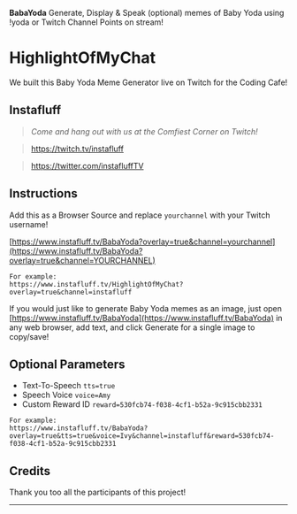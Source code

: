 **BabaYoda** Generate, Display & Speak (optional) memes of Baby Yoda using !yoda or Twitch Channel Points on stream!

# HighlightOfMyChat
We built this Baby Yoda Meme Generator live on Twitch for the Coding Cafe!

## Instafluff ##
> *Come and hang out with us at the Comfiest Corner on Twitch!*

> https://twitch.tv/instafluff

> https://twitter.com/instafluffTV

## Instructions ##

Add this as a Browser Source and replace `yourchannel` with your Twitch username!

[https://www.instafluff.tv/BabaYoda?overlay=true&channel=yourchannel](https://www.instafluff.tv/BabaYoda?overlay=true&channel=YOURCHANNEL)

```
For example:
https://www.instafluff.tv/HighlightOfMyChat?overlay=true&channel=instafluff
```

If you would just like to generate Baby Yoda memes as an image, just open [https://www.instafluff.tv/BabaYoda](https://www.instafluff.tv/BabaYoda) in any web browser, add text, and click Generate for a single image to copy/save!

## Optional Parameters ##

- Text-To-Speech `tts=true`
- Speech Voice `voice=Amy`
- Custom Reward ID `reward=530fcb74-f038-4cf1-b52a-9c915cbb2331`

```
For example:
https://www.instafluff.tv/BabaYoda?overlay=true&tts=true&voice=Ivy&channel=instafluff&reward=530fcb74-f038-4cf1-b52a-9c915cbb2331
```

## Credits ##
Thank you too all the participants of this project!

****
